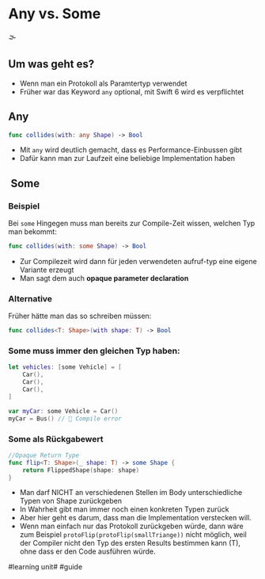 # Any vs. Some
🌫️

## Um was geht es?
 - Wenn man ein Protokoll als Paramtertyp verwendet
- Früher war das Keyword `any` optional, mit Swift 6 wird es verpflichtet

## Any

```swift
func collides(with: any Shape) -> Bool
```

- Mit `any` wird deutlich gemacht, dass es Performance-Einbussen gibt
- Dafür kann man zur Laufzeit eine beliebige Implementation haben


##  Some

### Beispiel
Bei `some` Hingegen muss man bereits zur Compile-Zeit wissen, welchen Typ man bekommt:

```swift
func collides(with: some Shape) -> Bool
```

- Zur Compilezeit wird dann für jeden verwendeten aufruf-typ eine eigene Variante erzeugt
- Man sagt dem auch **opaque parameter declaration**

### Alternative
Früher hätte man das so schreiben müssen:

```swift
func collides<T: Shape>(with shape: T) -> Bool
```

### Some muss immer den gleichen Typ haben:


```swift
let vehicles: [some Vehicle] = [ 
    Car(),
    Car(),
    Car(),
]

```

```swift
var myCar: some Vehicle = Car()
myCar = Bus() // 🔴 Compile error
```


### Some als Rückgabewert

```swift
//Opaque Return Type
func flip<T: Shape>(_ shape: T) -> some Shape {
    return FlippedShape(shape: shape)
}
```

- Man darf NICHT  an verschiedenen Stellen im Body unterschiedliche Typen von Shape zurückgeben
- In Wahrheit gibt man immer noch einen konkreten Typen zurück
- Aber hier geht es darum, dass man die Implementation verstecken will.
- Wenn man einfach nur das Protokoll zurückgeben würde, dann wäre zum Beispiel `protoFlip(protoFlip(smallTriange))` nicht möglich, weil der Compiler nicht den Typ des ersten Results bestimmen kann (T), ohne dass er den Code ausführen würde.


#learning unit# #guide